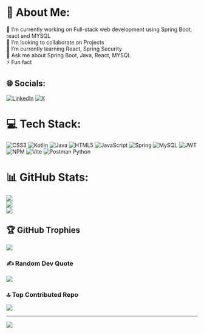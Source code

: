 # 💫 About Me:
🔭 I’m currently working on Full-stack web development using Spring Boot, react and MYSQL<br>👯 I’m looking to collaborate on Projects <br>🌱 I’m currently learning React, Spring Security<br>💬 Ask me about Spring Boot, Java, React, MYSQL<br>⚡ Fun fact


## 🌐 Socials:
[![LinkedIn](https://img.shields.io/badge/LinkedIn-%230077B5.svg?logo=linkedin&logoColor=white)](https://linkedin.com/in/https://www.linkedin.com/in/anoj-rawal-5623aa227/) [![X](https://img.shields.io/badge/X-black.svg?logo=X&logoColor=white)](https://x.com/https://x.com/anojrawal039) 

# 💻 Tech Stack:
![CSS3](https://img.shields.io/badge/css3-%231572B6.svg?style=for-the-badge&logo=css3&logoColor=white) ![Kotlin](https://img.shields.io/badge/kotlin-%237F52FF.svg?style=for-the-badge&logo=kotlin&logoColor=white) ![Java](https://img.shields.io/badge/java-%23ED8B00.svg?style=for-the-badge&logo=openjdk&logoColor=white) ![HTML5](https://img.shields.io/badge/html5-%23E34F26.svg?style=for-the-badge&logo=html5&logoColor=white) ![JavaScript](https://img.shields.io/badge/javascript-%23323330.svg?style=for-the-badge&logo=javascript&logoColor=%23F7DF1E) ![Spring](https://img.shields.io/badge/spring-%236DB33F.svg?style=for-the-badge&logo=spring&logoColor=white) ![MySQL](https://img.shields.io/badge/mysql-4479A1.svg?style=for-the-badge&logo=mysql&logoColor=white) ![JWT](https://img.shields.io/badge/JWT-black?style=for-the-badge&logo=JSON%20web%20tokens) ![NPM](https://img.shields.io/badge/NPM-%23CB3837.svg?style=for-the-badge&logo=npm&logoColor=white) ![Vite](https://img.shields.io/badge/vite-%23646CFF.svg?style=for-the-badge&logo=vite&logoColor=white) ![Postman](https://img.shields.io/badge/Postman-FF6C37?style=for-the-badge&logo=postman&logoColor=white)
Python 
# 📊 GitHub Stats:
![](https://github-readme-stats.vercel.app/api?username=Anoj-07&theme=vue&hide_border=false&include_all_commits=true&count_private=true)<br/>
![](https://github-readme-streak-stats.herokuapp.com/?user=Anoj-07&theme=vue&hide_border=false)<br/>
![](https://github-readme-stats.vercel.app/api/top-langs/?username=Anoj-07&theme=vue&hide_border=false&include_all_commits=true&count_private=true&layout=compact)

## 🏆 GitHub Trophies
![](https://github-profile-trophy.vercel.app/?username=Anoj-07&theme=vue&no-frame=false&no-bg=false&margin-w=4)

### ✍️ Random Dev Quote
![](https://quotes-github-readme.vercel.app/api?type=vetical&theme=radical)

### 🔝 Top Contributed Repo
![](https://github-contributor-stats.vercel.app/api?username=Anoj-07&limit=5&theme=vue&combine_all_yearly_contributions=true)

---
[![](https://visitcount.itsvg.in/api?id=Anoj-07&icon=5&color=12)](https://visitcount.itsvg.in)

<!-- Proudly created with GPRM ( https://gprm.itsvg.in ) -->
